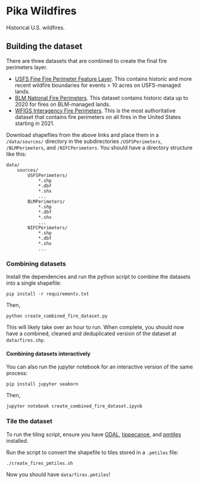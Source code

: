 # Pika Wildfires

Historical U.S. wildfires.

## Building the dataset

There are three datasets that are combined to create the final fire perimeters layer.

- [USFS Fine Fire Perimeter Feature Layer](https://data-usfs.hub.arcgis.com/datasets/usfs::national-usfs-final-fire-perimeter-feature-layer/about). This contains historic and more recent wildfire boundaries for events > 10 acres on USFS-managed lands.
- [BLM National Fire Perimeters](https://gbp-blm-egis.hub.arcgis.com/datasets/BLM-EGIS::blm-natl-fire-perimeters-polygon/about). This dataset contains historic data up to 2020 for fires on BLM-managed lands.
- [WFIGS Interagency Fire Perimeters](https://data-nifc.opendata.arcgis.com/datasets/nifc::wfigs-interagency-fire-perimeters/about). This is the most authoritative dataset that contains fire perimeters on all fires in the United States starting in 2021.

Download shapefiles from the above links and place them in a `/data/sources/` directory in the subdirectories `/USFSPerimeters`, `/BLMPerimeters`, and `/NIFCPerimeters`. You should have a directory structure like this:

```
data/
    sources/
        USFSPerimeters/
            *.shp
            *.dbf
            *.shx
            ...
        BLMPerimeters/
            *.shp
            *.dbf
            *.shx
            ...
        NIFCPerimeters/
            *.shp
            *.dbf
            *.shx
            ...
```

### Combining datasets

Install the dependencies and run the python script to combine the datasets into a single shapefile:

```
pip install -r requirements.txt
```

Then,

```
python create_combined_fire_dataset.py
```

This will likely take over an hour to run. When complete, you should now have a combined, cleaned and deduplicated version of the dataset at `data/fires.shp`.

#### Combining datasets interactively

You can also run the jupyter notebook for an interactive version of the same process:

```
pip install jupyter seaborn
```

Then,

```
jupyter notebook create_combined_fire_dataset.ipynb
```

### Tile the dataset

To run the tiling script, ensure you have [GDAL](https://gdal.org/), [tippecanoe](https://github.com/mapbox/tippecanoe), and [pmtiles](https://github.com/protomaps/PMTiles) installed.

Run the script to convert the shapefile to tiles stored in a `.pmtiles` file:

```
./create_fires_pmtiles.sh
```

Now you should have `data/fires.pmtiles`!
